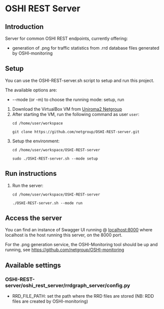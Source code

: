 # OSHI REST Server

## Introduction

Server for common OSHI REST endpoints, currently offering:
- generation of .png for traffic statistics from .rrd database files generated by OSHI-monitoring

## Setup
You can use the OSHI-REST-server.sh script to setup and run this project.

The available options are:
- --mode (or -m) to choose the running mode: setup, run

1. Download the VirtualBox VM from [Uniroma2 Netgroup](http://netgroup.uniroma2.it/twiki/bin/view/Oshi/WebHome#AnchorSoftDown)
2. After starting the VM, run the following command as user `user`:
    ```
    cd /home/user/workspace
    
    git clone https://github.com/netgroup/OSHI-REST-server.git
    ```
3. Setup the environment:
    ```
    cd /home/user/workspace/OSHI-REST-server
    
    sudo ./OSHI-REST-server.sh --mode setup
    ```
    
## Run instructions

1. Run the server:
    ```
    cd /home/user/workspace/OSHI-REST-server
    
    ./OSHI-REST-server.sh --mode run
    ```

## Access the server
You can find an instance of Swagger UI running @ [localhost:8000](http://localhost:8000/docs/) where localhost is the host running this server, on the 8000 port.

For the .png generation service, the OSHI-Monitoring tool should be up and running, see https://github.com/netgroup/OSHI-monitoring

## Available settings
### OSHI-REST-server/oshi_rest_server/rrdgraph_server/config.py
- RRD_FILE_PATH: set the path where the RRD files are stored (NB: RDD files are created by OSHI-monitoring)
